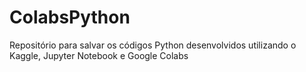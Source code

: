 # ColabsPython
Repositório para salvar os códigos Python desenvolvidos utilizando o Kaggle, Jupyter Notebook e Google Colabs 
